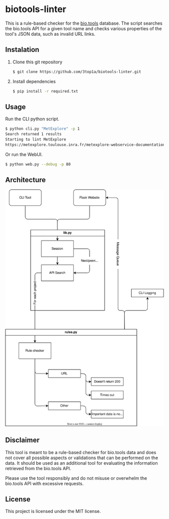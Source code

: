 # biotools-linter
This is a rule-based checker for the [bio.tools](https://bio.tools/) database. The script searches the bio.tools API for a given tool name and checks various properties of the tool's JSON data, such as invalid URL links.

## Instalation
1) Clone this git repository
    ```sh
    $ git clone https://github.com/3top1a/biotools-linter.git
    ```

2) Install dependencies
    ```sh
    $ pip install -r required.txt
    ```

## Usage
Run the CLI python script.

```sh
$ python cli.py "MetExplore" -p 1
Search returned 1 results
Starting to lint MetExplore
https://metexplore.toulouse.inra.fr/metexplore-webservice-documentation/ in /documentation/2/url doesn't returns 200 (HTTP_OK)
```

Or run the WebUI.

```sh
$ python web.py --debug -p 80
```

## Architecture
![Architecture drawing](architecture.drawio.svg)

## Disclaimer
This tool is meant to be a rule-based checker for bio.tools data and does not cover all possible aspects or validations that can be performed on the data. It should be used as an additional tool for evaluating the information retrieved from the bio.tools API.

Please use the tool responsibly and do not misuse or overwhelm the bio.tools API with excessive requests.

## License
This project is licensed under the MIT license.
